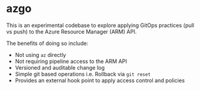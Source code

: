 # azgo

This is an experimental codebase to explore applying GitOps practices (pull vs push) to the Azure Resource Manager (ARM) API.

The benefits of doing so include:
* Not using `az` directly
* Not requiring pipeline access to the ARM API
* Versioned and auditable change log
* Simple git based operations i.e. Rollback via `git reset`
* Provides an external hook point to apply access control and policies
